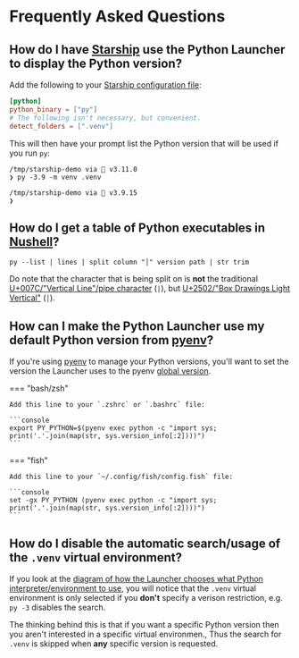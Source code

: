 # Frequently Asked Questions

## How do I have [Starship](https://starship.rs/) use the Python Launcher to display the Python version?

Add the following to your [Starship configuration file](https://starship.rs/config/):

```TOML
[python]
python_binary = ["py"]
# The following isn't necessary, but convenient.
detect_folders = [".venv"]
```

This will then have your prompt list the Python version that will be used if you run `py`:

```console
/tmp/starship-demo via 🐍 v3.11.0
❯ py -3.9 -m venv .venv

/tmp/starship-demo via 🐍 v3.9.15
❯
```

## How do I get a table of Python executables in [Nushell](https://www.nushell.sh/)?

```console
py --list | lines | split column "│" version path | str trim
```

Do note that the character that is being split on is **not** the traditional [U+007C/"Vertical Line"/pipe character](https://www.compart.com/en/unicode/U+007C) (`|`), but [U+2502/"Box Drawings Light Vertical"](https://www.compart.com/en/unicode/U+2502) (`│`).


## How can I make the Python Launcher use my default Python version from [pyenv](https://github.com/pyenv/pyenv)?

If you're using [pyenv](https://github.com/pyenv/pyenv) to manage your Python versions, you'll want to set the version the Launcher uses to the pyenv [global version](https://github.com/pyenv/pyenv/blob/master/COMMANDS.md#pyenv-global).


=== "bash/zsh"

    Add this line to your `.zshrc` or `.bashrc` file:

    ```console
    export PY_PYTHON=$(pyenv exec python -c "import sys; print('.'.join(map(str, sys.version_info[:2])))")
    ```

=== "fish"

    Add this line to your `~/.config/fish/config.fish` file:

    ```console
    set -gx PY_PYTHON (pyenv exec python -c "import sys; print('.'.join(map(str, sys.version_info[:2])))")
    ```

## How do I disable the automatic search/usage of the `.venv` virtual environment?

If you look at the [diagram of how the Launcher chooses what Python interpreter/environment to use](index.md#diagram-of-how-the-python-launcher-selects-a-python-interpreter), you will notice that the `.venv` virtual environment is only selected if you **don't** specify a verison restriction, e.g. `py -3` disables the search.

The thinking behind this is that if you want a specific Python version then you aren't interested in a specific virtual environmen., Thus the search for `.venv` is skipped when **any** specific version is requested.
